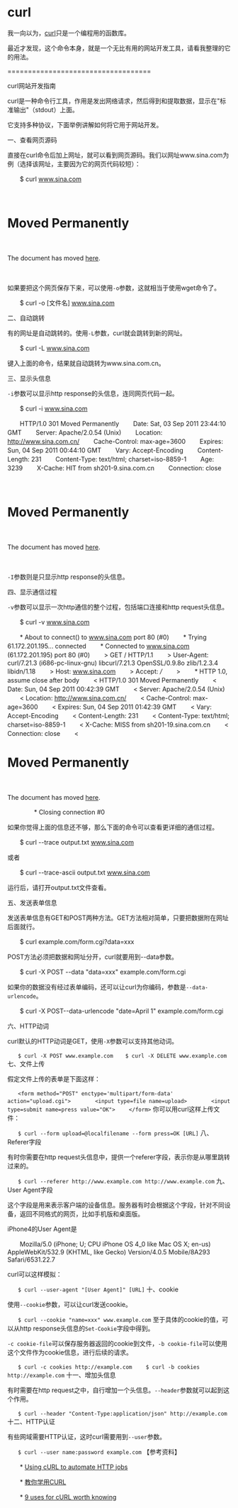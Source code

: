 # curl


我一向以为，[curl](https://curl.haxx.se/)只是一个编程用的函数库。
  
最近才发现，这个命令本身，就是一个无比有用的网站开发工具，请看我整理的它的用法。

===================================

curl网站开发指南

curl是一种命令行工具，作用是发出网络请求，然后得到和提取数据，显示在"标准输出"（stdout）上面。

它支持多种协议，下面举例讲解如何将它用于网站开发。

一、查看网页源码

直接在curl命令后加上网址，就可以看到网页源码。我们以网址www.sina.com为例（选择该网址，主要因为它的网页代码较短）：


　　$ curl www.sina.com

　　<!DOCTYPE HTML PUBLIC "-//IETF//DTD HTML 2.0//EN">
　　<html><head>
　　<title>301 Moved Permanently</title>
　　</head><body>
　　<h1>Moved Permanently</h1>
　　<p>The document has moved <a href="http://www.sina.com.cn/">here</a>.</p>
　　</body></html>

如果要把这个网页保存下来，可以使用`-o`参数，这就相当于使用wget命令了。

　　$ curl -o [文件名] www.sina.com

二、自动跳转

有的网址是自动跳转的。使用`-L`参数，curl就会跳转到新的网址。


　　$ curl -L www.sina.com

键入上面的命令，结果就自动跳转为www.sina.com.cn。

三、显示头信息

`-i`参数可以显示http response的头信息，连同网页代码一起。


　　$ curl -i www.sina.com


　　HTTP/1.0 301 Moved Permanently
　　Date: Sat, 03 Sep 2011 23:44:10 GMT
　　Server: Apache/2.0.54 (Unix)
　　Location: http://www.sina.com.cn/
　　Cache-Control: max-age=3600
　　Expires: Sun, 04 Sep 2011 00:44:10 GMT
　　Vary: Accept-Encoding
　　Content-Length: 231
　　Content-Type: text/html; charset=iso-8859-1
　　Age: 3239
　　X-Cache: HIT from sh201-9.sina.com.cn
　　Connection: close

　　<!DOCTYPE HTML PUBLIC "-//IETF//DTD HTML 2.0//EN">
　　<html><head>
　　<title>301 Moved Permanently</title>
　　</head><body>
　　<h1>Moved Permanently</h1>
　　<p>The document has moved <a href="http://www.sina.com.cn/">here</a>.</p>
　　</body></html>

`-I`参数则是只显示http response的头信息。

四、显示通信过程

`-v`参数可以显示一次http通信的整个过程，包括端口连接和http request头信息。


　　$ curl -v www.sina.com


　　* About to connect() to www.sina.com port 80 (#0)
　　* Trying 61.172.201.195... connected
　　* Connected to www.sina.com (61.172.201.195) port 80 (#0)
　　> GET / HTTP/1.1
　　> User-Agent: curl/7.21.3 (i686-pc-linux-gnu) libcurl/7.21.3 OpenSSL/0.9.8o zlib/1.2.3.4 libidn/1.18
　　> Host: www.sina.com
　　> Accept: */*
　　> 
　　* HTTP 1.0, assume close after body
　　< HTTP/1.0 301 Moved Permanently
　　< Date: Sun, 04 Sep 2011 00:42:39 GMT
　　< Server: Apache/2.0.54 (Unix)
　　< Location: http://www.sina.com.cn/
　　< Cache-Control: max-age=3600
　　< Expires: Sun, 04 Sep 2011 01:42:39 GMT
　　< Vary: Accept-Encoding
　　< Content-Length: 231
　　< Content-Type: text/html; charset=iso-8859-1
　　< X-Cache: MISS from sh201-19.sina.com.cn
　　< Connection: close
　　< 
　　<!DOCTYPE HTML PUBLIC "-//IETF//DTD HTML 2.0//EN">
　　<html><head>
　　<title>301 Moved Permanently</title>
　　</head><body>
　　<h1>Moved Permanently</h1>
　　<p>The document has moved <a href="http://www.sina.com.cn/">here</a>.</p>
　　</body></html>
　　* Closing connection #0

如果你觉得上面的信息还不够，那么下面的命令可以查看更详细的通信过程。


　　$ curl --trace output.txt www.sina.com

或者


　　$ curl --trace-ascii output.txt www.sina.com

运行后，请打开output.txt文件查看。

五、发送表单信息

发送表单信息有GET和POST两种方法。GET方法相对简单，只要把数据附在网址后面就行。


　　$ curl example.com/form.cgi?data=xxx

POST方法必须把数据和网址分开，curl就要用到--data参数。


　　$ curl -X POST --data "data=xxx" example.com/form.cgi

如果你的数据没有经过表单编码，还可以让curl为你编码，参数是`--data-urlencode`。


　　$ curl -X POST--data-urlencode "date=April 1" example.com/form.cgi

六、HTTP动词

curl默认的HTTP动词是GET，使用`-X`参数可以支持其他动词。

`
　　$ curl -X POST www.example.com
`
`
　　$ curl -X DELETE www.example.com
`
七、文件上传

假定文件上传的表单是下面这样：

`
　　<form method="POST" enctype='multipart/form-data' action="upload.cgi">
　　　　<input type=file name=upload>
　　　　<input type=submit name=press value="OK">
　　</form>
`
你可以用curl这样上传文件：

`
　　$ curl --form upload=@localfilename --form press=OK [URL]
`
八、Referer字段

有时你需要在http request头信息中，提供一个referer字段，表示你是从哪里跳转过来的。

`
　　$ curl --referer http://www.example.com http://www.example.com
`
九、User Agent字段

这个字段是用来表示客户端的设备信息。服务器有时会根据这个字段，针对不同设备，返回不同格式的网页，比如手机版和桌面版。

iPhone4的User Agent是


　　Mozilla/5.0 (iPhone; U; CPU iPhone OS 4_0 like Mac OS X; en-us) AppleWebKit/532.9 (KHTML, like Gecko) Version/4.0.5 Mobile/8A293 Safari/6531.22.7

curl可以这样模拟：

`
　　$ curl --user-agent "[User Agent]" [URL]
`
十、cookie

使用`--cookie`参数，可以让curl发送cookie。

`
　　$ curl --cookie "name=xxx" www.example.com
`
至于具体的cookie的值，可以从http response头信息的`Set-Cookie`字段中得到。

`-c cookie-file`可以保存服务器返回的cookie到文件，`-b cookie-file`可以使用这个文件作为cookie信息，进行后续的请求。

`
　　$ curl -c cookies http://example.com
　　$ curl -b cookies http://example.com
`
十一、增加头信息

有时需要在http request之中，自行增加一个头信息。`--header`参数就可以起到这个作用。

`
　　$ curl --header "Content-Type:application/json" http://example.com
`
十二、HTTP认证

有些网域需要HTTP认证，这时curl需要用到`--user`参数。

`
　　$ curl --user name:password example.com
`
【参考资料】

　　* [Using cURL to automate HTTP jobs](http://curl.haxx.se/docs/httpscripting.html)

　　* [教你学用CURL](http://bbs.et8.net/bbs/showthread.php?t=568472)

　　* [9 uses for cURL worth knowing](https://httpkit.com/resources/HTTP-from-the-Command-Line/)
